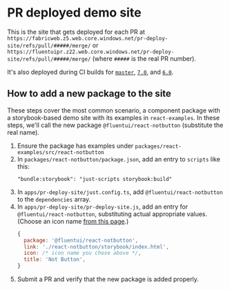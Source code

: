 # PR deployed demo site

This is the site that gets deployed for each PR at `https://fabricweb.z5.web.core.windows.net/pr-deploy-site/refs/pull/#####/merge/` or `https://fluentuipr.z22.web.core.windows.net/pr-deploy-site/refs/pull/#####/merge/` (where `#####` is the real PR number).

It's also deployed during CI builds for [`master`](https://fabricweb.z5.web.core.windows.net/pr-deploy-site/refs/heads/master/), [`7.0`](https://fluentuipr.z22.web.core.windows.net/pr-deploy-site/refs/heads/7.0/), and [`6.0`](https://fluentuipr.z22.web.core.windows.net/pr-deploy-site/refs/heads/7.0/).

## How to add a new package to the site

These steps cover the most common scenario, a component package with a storybook-based demo site with its examples in `react-examples`. In these steps, we'll call the new package `@fluentui/react-notbutton` (substitute the real name).

1. Ensure the package has examples under `packages/react-examples/src/react-notbutton`
2. In `packages/react-notbutton/package.json`, add an entry to `scripts` like this:
   ```
   "bundle:storybook": "just-scripts storybook:build"
   ```
3. In `apps/pr-deploy-site/just.config.ts`, add `@fluentui/react-notbutton` to the `dependencies` array.
4. In `apps/pr-deploy-site/pr-deploy-site.js`, add an entry for `@fluentui/react-notbutton`, substituting actual appropriate values. (Choose an icon name [from this page](https://developer.microsoft.com/en-us/fluentui#/styles/web/icons#available-icons).)
   ```js
   {
     package: '@fluentui/react-notbutton',
     link: './react-notbutton/storybook/index.html',
     icon: /* icon name you chose above */,
     title: 'Not Button',
   }
   ```
5. Submit a PR and verify that the new package is added properly.
